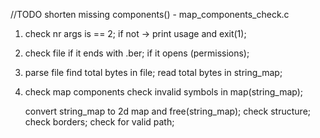 //TODO 
	shorten missing components() - map_components_check.c

1) check nr args is == 2; if not -> print usage and exit(1);
2) check file 
		if it ends with .ber;
		if it opens (permissions);

3) parse file
		find total bytes in file;
				read total bytes in string_map;

4) check map components
   check invalid symbols in map(string_map);

   convert string_map to 2d map and free(string_map);
		check structure;
		check borders;
		check for valid path;

